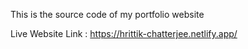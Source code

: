 
This is the source code of my portfolio website

Live Website Link  : https://hrittik-chatterjee.netlify.app/